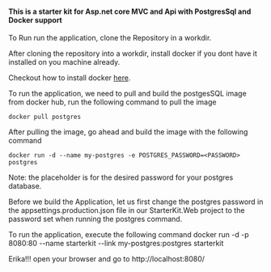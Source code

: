 
#### This is a starter kit for Asp.net core MVC and Api with PostgresSql and Docker support

To Run run the application, clone the Repository in a workdir.

After cloning the repository into a workdir, install docker if you dont have it installed on you machine already.

Checkout how to install docker [here](https://docs.docker.com/install/).

To run the application, we need to pull and build the postgesSQL image from docker hub, run the following command to pull the image

    docker pull postgres
    
After pulling the image, go ahead and build the image with the following command

    docker run -d --name my-postgres -e POSTGRES_PASSWORD=<PASSWORD> postgres

Note: the <Password> placeholder is for the desired password for your postgres database.
  
Before we build the Application, let us first change the postgres password in the appsettings.production.json file in our StarterKit.Web project to the password set when running the postgres command.

To run the application, execute the following command
    docker run -d -p 8080:80 --name starterkit --link my-postgres:postgres starterkit
    
Erika!!! open your browser and go to http://localhost:8080/
